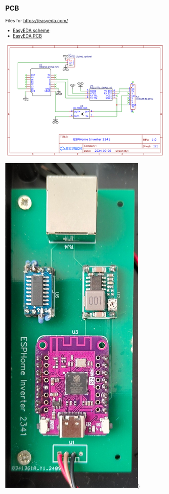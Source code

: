 ## PCB
Files for https://easyeda.com/  
- [EasyEDA scheme](EasyEDA_SCH_ESPHome_Inverter_2341.json)
- [EasyEDA PCB](EasyEDA_PCB_PCB_ESPHome_Inverter_2341.json)

![PCB Scheme](Schematic_ESPHome_Inverter_2341.png)

![Board Example](board_example.jpg))
